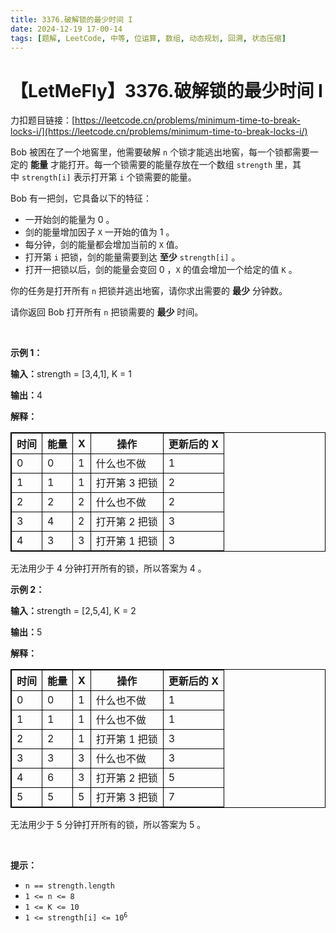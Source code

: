 ```yaml
---
title: 3376.破解锁的最少时间 I
date: 2024-12-19 17-00-14
tags: [题解, LeetCode, 中等, 位运算, 数组, 动态规划, 回溯, 状态压缩]
---
```


# 【LetMeFly】3376.破解锁的最少时间 I

力扣题目链接：[https://leetcode.cn/problems/minimum-time-to-break-locks-i/](https://leetcode.cn/problems/minimum-time-to-break-locks-i/)

<p>Bob 被困在了一个地窖里，他需要破解 <code>n</code>&nbsp;个锁才能逃出地窖，每一个锁都需要一定的 <strong>能量</strong>&nbsp;才能打开。每一个锁需要的能量存放在一个数组&nbsp;<code>strength</code>&nbsp;里，其中&nbsp;<code>strength[i]</code>&nbsp;表示打开第 <code>i</code>&nbsp;个锁需要的能量。</p>

<p>Bob 有一把剑，它具备以下的特征：</p>

<ul>
	<li>一开始剑的能量为 0 。</li>
	<li>剑的能量增加因子&nbsp;<code><font face="monospace">X</font></code>&nbsp;一开始的值为 1 。</li>
	<li>每分钟，剑的能量都会增加当前的&nbsp;<code>X</code>&nbsp;值。</li>
	<li>打开第 <code>i</code>&nbsp;把锁，剑的能量需要到达 <strong>至少</strong>&nbsp;<code>strength[i]</code>&nbsp;。</li>
	<li>打开一把锁以后，剑的能量会变回 0 ，<code>X</code>&nbsp;的值会增加一个给定的值 <code>K</code>&nbsp;。</li>
</ul>

<p>你的任务是打开所有 <code>n</code>&nbsp;把锁并逃出地窖，请你求出需要的 <strong>最少</strong>&nbsp;分钟数。</p>

<p>请你返回 Bob<strong>&nbsp;</strong>打开所有 <code>n</code>&nbsp;把锁需要的 <strong>最少</strong>&nbsp;时间。</p>

<p>&nbsp;</p>

<p><strong class="example">示例 1：</strong></p>

<div class="example-block">
<p><span class="example-io"><b>输入：</b>strength = [3,4,1], K = 1</span></p>

<p><span class="example-io"><b>输出：</b>4</span></p>

<p><b>解释：</b></p>

<table style="border: 1px solid black;">
	<tbody>
		<tr>
			<th style="border: 1px solid black;">时间</th>
			<th style="border: 1px solid black;">能量</th>
			<th style="border: 1px solid black;">X</th>
			<th style="border: 1px solid black;">操作</th>
			<th style="border: 1px solid black;">更新后的 X</th>
		</tr>
		<tr>
			<td style="border: 1px solid black;">0</td>
			<td style="border: 1px solid black;">0</td>
			<td style="border: 1px solid black;">1</td>
			<td style="border: 1px solid black;">什么也不做</td>
			<td style="border: 1px solid black;">1</td>
		</tr>
		<tr>
			<td style="border: 1px solid black;">1</td>
			<td style="border: 1px solid black;">1</td>
			<td style="border: 1px solid black;">1</td>
			<td style="border: 1px solid black;">打开第 3&nbsp;把锁</td>
			<td style="border: 1px solid black;">2</td>
		</tr>
		<tr>
			<td style="border: 1px solid black;">2</td>
			<td style="border: 1px solid black;">2</td>
			<td style="border: 1px solid black;">2</td>
			<td style="border: 1px solid black;">什么也不做</td>
			<td style="border: 1px solid black;">2</td>
		</tr>
		<tr>
			<td style="border: 1px solid black;">3</td>
			<td style="border: 1px solid black;">4</td>
			<td style="border: 1px solid black;">2</td>
			<td style="border: 1px solid black;">打开第 2 把锁</td>
			<td style="border: 1px solid black;">3</td>
		</tr>
		<tr>
			<td style="border: 1px solid black;">4</td>
			<td style="border: 1px solid black;">3</td>
			<td style="border: 1px solid black;">3</td>
			<td style="border: 1px solid black;">打开第 1 把锁</td>
			<td style="border: 1px solid black;">3</td>
		</tr>
	</tbody>
</table>

<p>无法用少于 4 分钟打开所有的锁，所以答案为 4 。</p>
</div>

<p><strong class="example">示例 2：</strong></p>

<div class="example-block">
<p><span class="example-io"><b>输入：</b>strength = [2,5,4], K = 2</span></p>

<p><span class="example-io"><b>输出：</b>5</span></p>

<p><b>解释：</b></p>

<table style="border: 1px solid black;">
	<tbody>
		<tr>
			<th style="border: 1px solid black;">时间</th>
			<th style="border: 1px solid black;">能量</th>
			<th style="border: 1px solid black;">X</th>
			<th style="border: 1px solid black;">操作</th>
			<th style="border: 1px solid black;">更新后的 X</th>
		</tr>
		<tr>
			<td style="border: 1px solid black;">0</td>
			<td style="border: 1px solid black;">0</td>
			<td style="border: 1px solid black;">1</td>
			<td style="border: 1px solid black;">什么也不做</td>
			<td style="border: 1px solid black;">1</td>
		</tr>
		<tr>
			<td style="border: 1px solid black;">1</td>
			<td style="border: 1px solid black;">1</td>
			<td style="border: 1px solid black;">1</td>
			<td style="border: 1px solid black;">什么也不做</td>
			<td style="border: 1px solid black;">1</td>
		</tr>
		<tr>
			<td style="border: 1px solid black;">2</td>
			<td style="border: 1px solid black;">2</td>
			<td style="border: 1px solid black;">1</td>
			<td style="border: 1px solid black;">打开第 1 把锁</td>
			<td style="border: 1px solid black;">3</td>
		</tr>
		<tr>
			<td style="border: 1px solid black;">3</td>
			<td style="border: 1px solid black;">3</td>
			<td style="border: 1px solid black;">3</td>
			<td style="border: 1px solid black;">什么也不做</td>
			<td style="border: 1px solid black;">3</td>
		</tr>
		<tr>
			<td style="border: 1px solid black;">4</td>
			<td style="border: 1px solid black;">6</td>
			<td style="border: 1px solid black;">3</td>
			<td style="border: 1px solid black;">打开第 2 把锁</td>
			<td style="border: 1px solid black;">5</td>
		</tr>
		<tr>
			<td style="border: 1px solid black;">5</td>
			<td style="border: 1px solid black;">5</td>
			<td style="border: 1px solid black;">5</td>
			<td style="border: 1px solid black;">打开第 3 把锁</td>
			<td style="border: 1px solid black;">7</td>
		</tr>
	</tbody>
</table>

<p>无法用少于 5 分钟打开所有的锁，所以答案为 5 。</p>
</div>

<p>&nbsp;</p>

<p><strong>提示：</strong></p>

<ul>
	<li><code>n == strength.length</code></li>
	<li><code>1 &lt;= n &lt;= 8</code></li>
	<li><code>1 &lt;= K &lt;= 10</code></li>
	<li><code>1 &lt;= strength[i] &lt;= 10<sup>6</sup></code></li>
</ul>


    